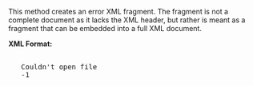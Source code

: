 ﻿This method creates an error XML fragment. The fragment is not a complete document as it lacks the XML header, but rather is meant as a fragment that can be embedded into a full XML document.

**XML Format:**  
<pre><error>
   <errormessage>Couldn't open file</errormessage>
   <errornumber>-1</errornumber>
</error>
</pre>